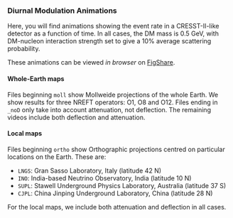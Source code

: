 ### Diurnal Modulation Animations

Here, you will find animations showing the event rate in a CRESST-II-like detector as a function of time. In all cases, the DM mass is 0.5 GeV, with DM-nucleon interaction strength set to give a 10% average scattering probability.

These animations can be viewed *in browser* on [FigShare](https://dx.doi.org/10.6084/m9.figshare.c.3575630.v1).

#### Whole-Earth maps

Files beginning `moll` show Mollweide projections of the whole Earth. We show results for three NREFT operators: O1, O8 and O12. Files ending in `_noD` only take into account attenuation, not deflection. The remaining videos include both deflection and attenuation.

#### Local maps

Files beginning `ortho` show Orthographic projections centred on particular locations on the Earth. These are:

- `LNGS`: Gran Sasso Laboratory, Italy (latitude 42 N)
- `INO`: India-based Neutrino Observatory, India (latitude 10 N)
- `SUPL`: Stawell Underground Physics Laboratory, Australia (latitude 37 S)
- `CJPL`: China Jinping Underground Laboratory, China (latitude 28 N)

For the local maps, we include both attenuation and deflection in all cases. 